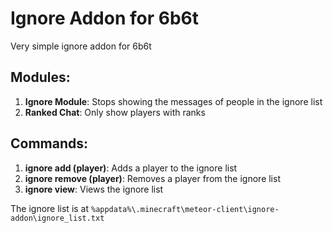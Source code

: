 # Ignore Addon for 6b6t
Very simple ignore addon for 6b6t

## Modules:
1. **Ignore Module**: Stops showing the messages of people in the ignore list
2. **Ranked Chat**: Only show players with ranks

## Commands:
1. **ignore add (player)**: Adds a player to the ignore list
2. **ignore remove (player)**: Removes a player from the ignore list
3. **ignore view**: Views the ignore list

The ignore list is at `%appdata%\.minecraft\meteor-client\ignore-addon\ignore_list.txt`
